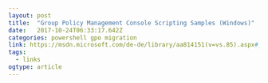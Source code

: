 ```yaml
---
layout: post 
title:  "Group Policy Management Console Scripting Samples (Windows)" 
date:   2017-10-24T06:33:17.642Z 
categories: powershell gpo migration
link: https://msdn.microsoft.com/de-de/library/aa814151(v=vs.85).aspx#_win32_creating_a_policy_environment_using_an_xml_file 
tags:
  - links
ogtype: article 
---
```


